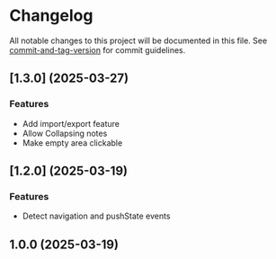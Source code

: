# Changelog

All notable changes to this project will be documented in this file. See [commit-and-tag-version](https://github.com/absolute-version/commit-and-tag-version) for commit guidelines.

## [1.3.0] (2025-03-27)


### Features

* Add import/export feature
* Allow Collapsing notes
* Make empty area clickable

## [1.2.0] (2025-03-19)


### Features

* Detect navigation and pushState events

## 1.0.0 (2025-03-19)
